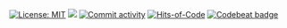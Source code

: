 [![License: MIT](https://img.shields.io/github/license/mashape/apistatus.svg)](./license.txt) 
[![](https://images.microbadger.com/badges/image/cyberalexander/hibernate-crm.svg)](https://microbadger.com/images/cyberalexander/hibernate-crm "Image layers") 
[![Commit activity](https://img.shields.io/github/commit-activity/y/cyberalexander/hibernate-crm.svg?style=flat-square)](https://github.com/cyberalexander/hibernate-crm/graphs/commit-activity) 
[![Hits-of-Code](https://hitsofcode.com/github/cyberalexander/hibernate-crm?branch=master)](https://hitsofcode.com/view/github/cyberalexander/hibernate-crm?branch=master) 
[![Codebeat badge](https://codebeat.co/badges/6399823c-f81c-4de7-b8d7-3fb6990d2b36)](https://codebeat.co/projects/github-com-cyberalexander-hibernate-crm-master) 
